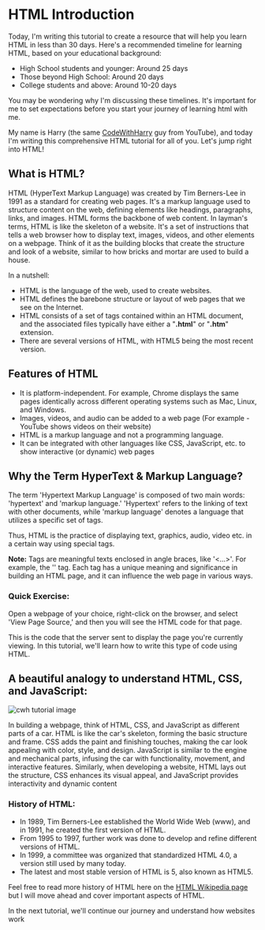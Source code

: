 
# HTML Introduction

Today, I'm writing this tutorial to create a resource that will help you learn HTML in less than 30 days. Here's a recommended timeline for learning HTML, based on your educational background:

-   High School students and younger: Around 25 days
-   Those beyond High School: Around 20 days
-   College students and above: Around 10-20 days

You may be wondering why I'm discussing these timelines. It's important for me to set expectations before you start your journey of learning html with me.

My name is Harry (the same  [CodeWithHarry](https://www.youtube.com/channel/UCeVMnSShP_Iviwkknt83cww)  guy from YouTube), and today I'm writing this comprehensive HTML tutorial for all of you. Let's jump right into HTML!

## What is HTML?

HTML (HyperText Markup Language) was created by Tim Berners-Lee in 1991 as a standard for creating web pages. It's a markup language used to structure content on the web, defining elements like headings, paragraphs, links, and images. HTML forms the backbone of web content. In layman's terms, HTML is like the skeleton of a website. It's a set of instructions that tells a web browser how to display text, images, videos, and other elements on a webpage. Think of it as the building blocks that create the structure and look of a website, similar to how bricks and mortar are used to build a house.

In a nutshell:

-   HTML is the language of the web, used to create websites.
-   HTML defines the barebone structure or layout of web pages that we see on the Internet.
-   HTML consists of a set of tags contained within an HTML document, and the associated files typically have either a "**.html**" or "**.htm**" extension.
-   There are several versions of HTML, with HTML5 being the most recent version.

## Features of HTML

-   It is platform-independent. For example, Chrome displays the same pages identically across different operating systems such as Mac, Linux, and Windows.
-   Images, videos, and audio can be added to a web page (For example - YouTube shows videos on their website)
-   HTML is a markup language and not a programming language.
-   It can be integrated with other languages like CSS, JavaScript, etc. to show interactive (or dynamic) web pages

## Why the Term HyperText & Markup Language?

The term 'Hypertext Markup Language' is composed of two main words: 'hypertext' and 'markup language.' 'Hypertext' refers to the linking of text with other documents, while 'markup language' denotes a language that utilizes a specific set of tags.

Thus, HTML is the practice of displaying text, graphics, audio, video etc. in a certain way using special tags.

**Note:** Tags are meaningful texts enclosed in angle braces, like '<...>'. For example, the '<head>' tag. Each tag has a unique meaning and significance in building an HTML page, and it can influence the web page in various ways.

### Quick Exercise:

Open a webpage of your choice, right-click on the browser, and select 'View Page Source,' and then you will see the HTML code for that page.

This is the code that the server sent to display the page you're currently viewing. In this tutorial, we'll learn how to write this type of code using HTML.

## A beautiful analogy to understand HTML, CSS, and JavaScript:

![cwh tutorial image](https://cwh-full-next-space.fra1.cdn.digitaloceanspaces.com/tutorial/html-home/html-car-example.png)

In building a webpage, think of HTML, CSS, and JavaScript as different parts of a car. HTML is like the car's skeleton, forming the basic structure and frame. CSS adds the paint and finishing touches, making the car look appealing with color, style, and design. JavaScript is similar to the engine and mechanical parts, infusing the car with functionality, movement, and interactive features. Similarly, when developing a website, HTML lays out the structure, CSS enhances its visual appeal, and JavaScript provides interactivity and dynamic content

### History of HTML:

-   In 1989, Tim Berners-Lee established the World Wide Web (www), and in 1991, he created the first version of HTML.
-   From 1995 to 1997, further work was done to develop and refine different versions of HTML.
-   In 1999, a committee was organized that standardized HTML 4.0, a version still used by many today.
-   The latest and most stable version of HTML is 5, also known as HTML5.

Feel free to read more history of HTML here on the  [HTML Wikipedia page](https://en.wikipedia.org/wiki/HTML#:~:text=HTML%20version%20timeline "HTML Wikipedia page")  but I will move ahead and cover important aspects of HTML.

In the next tutorial, we'll continue our journey and understand how websites work